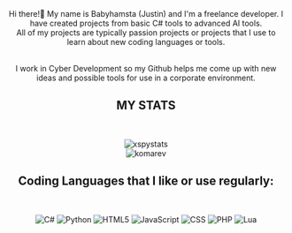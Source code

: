 <div align="center">
  Hi there!👋 My name is Babyhamsta (Justin) and I'm a freelance developer. I have created projects from basic C# tools to advanced AI tools.<br>
  All of my projects are typically passion projects or projects that I use to learn about new coding languages or tools.<br><br>

  I work in Cyber Development so my Github helps me come up with new ideas and possible tools for use in a corporate environment.
 </div>

<h2 align="center">MY STATS</h2>
<br/>
<div align="center">
  
![xspystats](https://github-readme-stats.vercel.app/api?username=babyhamsta&show_icons=true&theme=dark#gh-dark-mode-only)
<br/>
![komarev](https://komarev.com/ghpvc/?username=Babyhamsta&color=D22B2B)
</div>

<h2 align="center">Coding Languages that I like or use regularly:</h2>
<br/>
<div align="center"> 

![C#](https://img.shields.io/badge/c%23-%23239120.svg?style=for-the-badge&logo=csharp&logoColor=white)
![Python](https://img.shields.io/badge/python-3670A0?style=for-the-badge&logo=python&logoColor=ffdd54)
![HTML5](https://img.shields.io/badge/html5-%23E34F26.svg?style=for-the-badge&logo=html5&logoColor=white)
![JavaScript](https://img.shields.io/badge/javascript-%23323330.svg?style=for-the-badge&logo=javascript&logoColor=%23F7DF1E)
![CSS](https://img.shields.io/badge/css3-%230070bb.svg?style=for-the-badge&logo=css3&logoColor=white)
![PHP](https://img.shields.io/badge/php-%23777BB4.svg?style=for-the-badge&logo=php&logoColor=white)
![Lua](https://img.shields.io/badge/lua-%232C2D72.svg?style=for-the-badge&logo=lua&logoColor=white)
</div>
